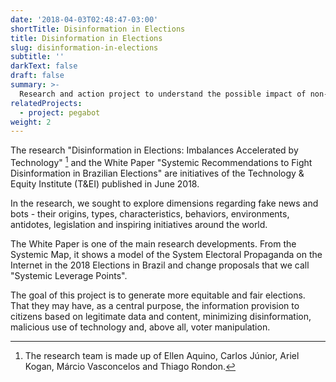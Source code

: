 ```yaml
---
date: '2018-04-03T02:48:47-03:00'
shortTitle: Disinformation in Elections
title: Disinformation in Elections
slug: disinformation-in-elections
subtitle: ''
darkText: false
draft: false
summary: >-
  Research and action project to understand the possible impact of non-human profiles on social networks in the 2018 elections. In addition, the initiative seeks to have a positive impact on this scenario, including recommendations for the ethical use of this technology and the creation of a platform for Robots identification and denunciation.
relatedProjects:
  - project: pegabot
weight: 2
---
```


The research "Disinformation in Elections: Imbalances Accelerated by Technology" [^1] and the White Paper "Systemic Recommendations to Fight Disinformation in Brazilian Elections" are initiatives of the Technology & Equity Institute (T&EI) published in June 2018.

In the research, we sought to explore dimensions regarding fake news and bots - their origins, types, characteristics, behaviors, environments, antidotes, legislation and inspiring initiatives around the world.

The White Paper is one of the main research developments. From the Systemic Map, it shows a model of the System Electoral Propaganda on the Internet in the 2018 Elections in Brazil and change proposals that we call "Systemic Leverage Points".

The goal of this project is to generate more equitable and fair elections. That they may have, as a central purpose, the information provision to citizens based on legitimate data and content, minimizing disinformation, malicious use of technology and, above all, voter manipulation.

[^1]: The research team is made up of Ellen Aquino, Carlos Júnior, Ariel Kogan, Márcio Vasconcelos and Thiago Rondon.


